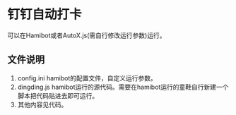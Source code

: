 # 钉钉自动打卡
可以在Hamibot或者AutoX.js(需自行修改运行参数)运行。
## 文件说明
1. config.ini hamibot的配置文件，自定义运行参数。
2. dingding.js hamibot运行的源代码。需要在hamibot运行的童鞋自行新建一个脚本把代码贴进去即可运行。
3. 其他内容见代码。
